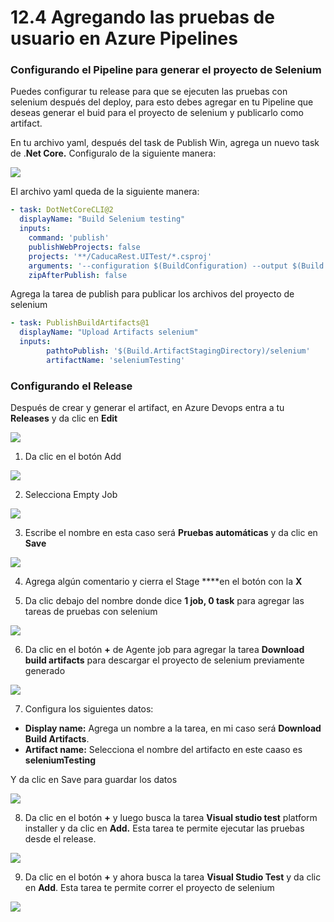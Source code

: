 # 12.4 Agregando las pruebas de usuario en Azure Pipelines

### Configurando el Pipeline para generar el proyecto de Selenium

Puedes configurar tu release para que se ejecuten las pruebas con selenium después del deploy, para esto debes agregar en tu Pipeline que deseas generar el buid para el proyecto de selenium y publicarlo como artifact.

En tu archivo yaml, después del task de Publish Win, agrega un nuevo task de .**Net Core.** Configuralo de la siguiente manera:

![](../.gitbook/assets/image%20%28163%29.png)

El archivo yaml queda de la siguiente manera:

```yaml
- task: DotNetCoreCLI@2
  displayName: "Build Selenium testing"
  inputs:
    command: 'publish'
    publishWebProjects: false
    projects: '**/CaducaRest.UITest/*.csproj' 
    arguments: '--configuration $(BuildConfiguration) --output $(Build.ArtifactStagingDirectory)/selenium --framework netcoreapp3.1'
    zipAfterPublish: false
```

Agrega la tarea de publish para publicar los archivos del proyecto de selenium

```yaml
- task: PublishBuildArtifacts@1
  displayName: "Upload Artifacts selenium"
  inputs:
        pathtoPublish: '$(Build.ArtifactStagingDirectory)/selenium' 
        artifactName: 'seleniumTesting' 
```

### Configurando el Release

Después de crear y generar el artifact, en Azure Devops entra a tu **Releases** y da clic en **Edit**

![](../.gitbook/assets/image%20%28142%29.png)

1. Da clic en el botón Add

![](../.gitbook/assets/image%20%28243%29.png)

2. Selecciona Empty Job

![](../.gitbook/assets/image%20%28138%29.png)

3. Escribe el nombre en esta caso será **Pruebas automáticas** y da clic en **Save**

![](../.gitbook/assets/image%20%28356%29.png)

4. Agrega algún comentario y cierra el Stage ****en el botón con la **X**

5. Da clic debajo del nombre donde dice **1 job, 0 task** para agregar las tareas de pruebas con selenium

![](../.gitbook/assets/image%20%2851%29.png)

6. Da clic en el botón **+** de Agente job para agregar la tarea **Download build artifacts** para descargar el proyecto de selenium previamente generado

![](../.gitbook/assets/image%20%28166%29.png)

7. Configura los siguientes datos:

* **Display name:** Agrega un nombre a la tarea, en mi caso será **Download Build Artifacts**.
* **Artifact name:** Selecciona el nombre del artifacto en este caaso es **seleniumTesting**

Y da clic en Save para guardar los datos

![](../.gitbook/assets/image%20%28182%29.png)

8. Da clic en el botón **+** y luego busca la tarea **Visual studio test** platform installer y da clic en **Add.** Esta tarea te permite ejecutar las pruebas desde el release.

![](../.gitbook/assets/image%20%28237%29.png)

9. Da clic en el botón **+** y ahora busca la tarea **Visual Studio Test** y da clic en **Add**. Esta tarea te permite correr el proyecto de selenium

![](../.gitbook/assets/image%20%2864%29.png)

